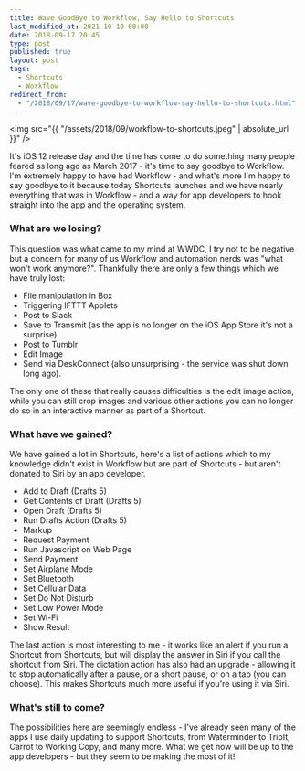 ```yaml
---
title: Wave GoodBye to Workflow, Say Hello to Shortcuts
last_modified_at: 2021-10-10 00:00
date: 2018-09-17 20:45
type: post
published: true
layout: post
tags:
  - Shortcuts
  - Workflow
redirect_from:
  - "/2018/09/17/wave-goodbye-to-workflow-say-hello-to-shortcuts.html"
---
```

<img src="{{ "/assets/2018/09/workflow-to-shortcuts.jpeg" | absolute_url }}" />  

<!--more-->

It's iOS 12 release day and the time has come to do something many people feared as long ago as March 2017 - it's time to say goodbye to Workflow. I'm extremely happy to have had Workflow - and what's more I'm happy to say goodbye to it because today Shortcuts launches and we have nearly everything that was in Workflow - and a way for app developers to hook straight into the app and the operating system.  
<h3>What are we losing?</h3>
This question was what came to my mind at WWDC, I try not to be negative but a concern for many of us Workflow and automation nerds was "what won't work anymore?". Thankfully there are only a few things which we have truly lost:  
<ul>
<li>File manipulation in Box</li>
<li>Triggering IFTTT Applets</li>
<li>Post to Slack</li>
<li>Save to Transmit (as the app is no longer on the iOS App Store it's not a surprise)</li>
<li>Post to Tumblr</li>
<li>Edit Image</li>
<li>Send via DeskConnect (also unsurprising - the service was shut down long ago).</li>
</ul>
The only one of these that really causes difficulties is the edit image action, while you can still crop images and various other actions you can no longer do so in an interactive manner as part of a Shortcut.  
<h3>What have we gained?</h3>
We have gained a lot in Shortcuts, here's a list of actions which to my knowledge didn't exist in Workflow but are part of Shortcuts - but aren't donated to Siri by an app developer.  
<ul>
<li>Add to Draft (Drafts 5)</li>
<li>Get Contents of Draft (Drafts 5)</li>
<li>Open Draft (Drafts 5)</li>
<li>Run Drafts Action (Drafts 5)</li>
<li>Markup</li>
<li>Request Payment</li>
<li>Run Javascript on Web Page</li>
<li>Send Payment</li>
<li>Set Airplane Mode</li>
<li>Set Bluetooth</li>
<li>Set Cellular Data</li>
<li>Set Do Not Disturb</li>
<li>Set Low Power Mode</li>
<li>Set Wi-Fi</li>
<li>Show Result</li>
</ul>
The last action is most interesting to me - it works like an alert if you run a Shortcut from Shortcuts, but will display the answer in Siri if you call the shortcut from Siri. The dictation action has also had an upgrade - allowing it to stop automatically after a pause, or a short pause, or on a tap (you can choose). This makes Shortcuts much more useful if you're using it via Siri.  
<h3>What's still to come?</h3>
The possibilities here are seemingly endless - I've already seen many of the apps I use daily updating to support Shortcuts, from Waterminder to TripIt, Carrot to Working Copy, and many more. What we get now will be up to the app developers - but they seem to be making the most of it!  
